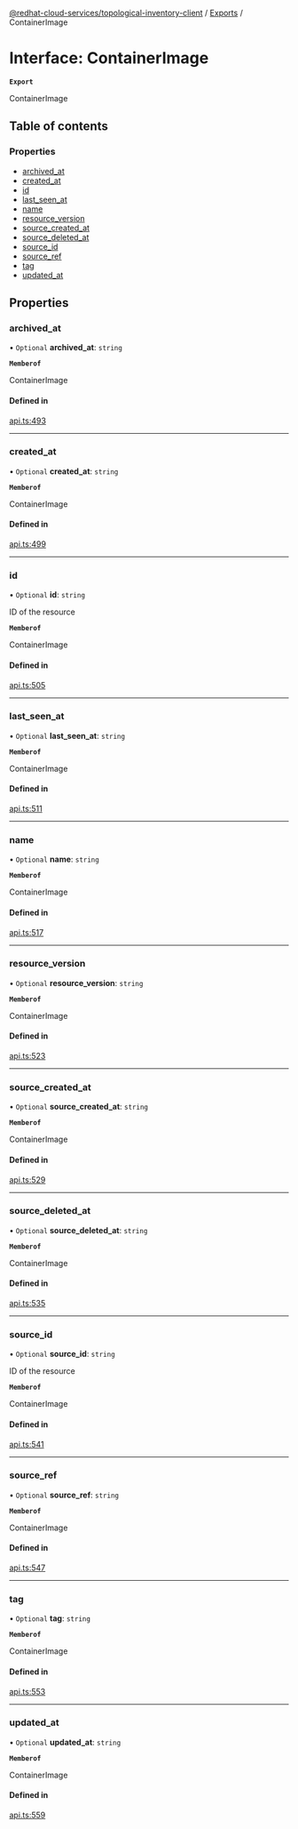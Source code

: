 [@redhat-cloud-services/topological-inventory-client](../README.md) / [Exports](../modules.md) / ContainerImage

# Interface: ContainerImage

**`Export`**

ContainerImage

## Table of contents

### Properties

- [archived\_at](ContainerImage.md#archived_at)
- [created\_at](ContainerImage.md#created_at)
- [id](ContainerImage.md#id)
- [last\_seen\_at](ContainerImage.md#last_seen_at)
- [name](ContainerImage.md#name)
- [resource\_version](ContainerImage.md#resource_version)
- [source\_created\_at](ContainerImage.md#source_created_at)
- [source\_deleted\_at](ContainerImage.md#source_deleted_at)
- [source\_id](ContainerImage.md#source_id)
- [source\_ref](ContainerImage.md#source_ref)
- [tag](ContainerImage.md#tag)
- [updated\_at](ContainerImage.md#updated_at)

## Properties

### archived\_at

• `Optional` **archived\_at**: `string`

**`Memberof`**

ContainerImage

#### Defined in

[api.ts:493](https://github.com/RedHatInsights/javascript-clients/blob/main/packages/topological-inventory/api.ts#L493)

___

### created\_at

• `Optional` **created\_at**: `string`

**`Memberof`**

ContainerImage

#### Defined in

[api.ts:499](https://github.com/RedHatInsights/javascript-clients/blob/main/packages/topological-inventory/api.ts#L499)

___

### id

• `Optional` **id**: `string`

ID of the resource

**`Memberof`**

ContainerImage

#### Defined in

[api.ts:505](https://github.com/RedHatInsights/javascript-clients/blob/main/packages/topological-inventory/api.ts#L505)

___

### last\_seen\_at

• `Optional` **last\_seen\_at**: `string`

**`Memberof`**

ContainerImage

#### Defined in

[api.ts:511](https://github.com/RedHatInsights/javascript-clients/blob/main/packages/topological-inventory/api.ts#L511)

___

### name

• `Optional` **name**: `string`

**`Memberof`**

ContainerImage

#### Defined in

[api.ts:517](https://github.com/RedHatInsights/javascript-clients/blob/main/packages/topological-inventory/api.ts#L517)

___

### resource\_version

• `Optional` **resource\_version**: `string`

**`Memberof`**

ContainerImage

#### Defined in

[api.ts:523](https://github.com/RedHatInsights/javascript-clients/blob/main/packages/topological-inventory/api.ts#L523)

___

### source\_created\_at

• `Optional` **source\_created\_at**: `string`

**`Memberof`**

ContainerImage

#### Defined in

[api.ts:529](https://github.com/RedHatInsights/javascript-clients/blob/main/packages/topological-inventory/api.ts#L529)

___

### source\_deleted\_at

• `Optional` **source\_deleted\_at**: `string`

**`Memberof`**

ContainerImage

#### Defined in

[api.ts:535](https://github.com/RedHatInsights/javascript-clients/blob/main/packages/topological-inventory/api.ts#L535)

___

### source\_id

• `Optional` **source\_id**: `string`

ID of the resource

**`Memberof`**

ContainerImage

#### Defined in

[api.ts:541](https://github.com/RedHatInsights/javascript-clients/blob/main/packages/topological-inventory/api.ts#L541)

___

### source\_ref

• `Optional` **source\_ref**: `string`

**`Memberof`**

ContainerImage

#### Defined in

[api.ts:547](https://github.com/RedHatInsights/javascript-clients/blob/main/packages/topological-inventory/api.ts#L547)

___

### tag

• `Optional` **tag**: `string`

**`Memberof`**

ContainerImage

#### Defined in

[api.ts:553](https://github.com/RedHatInsights/javascript-clients/blob/main/packages/topological-inventory/api.ts#L553)

___

### updated\_at

• `Optional` **updated\_at**: `string`

**`Memberof`**

ContainerImage

#### Defined in

[api.ts:559](https://github.com/RedHatInsights/javascript-clients/blob/main/packages/topological-inventory/api.ts#L559)
